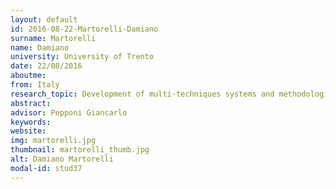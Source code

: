 ```yaml
---
layout: default 
id: 2016-08-22-Martorelli-Damiano
surname: Martorelli
name: Damiano
university: University of Trento
date: 22/08/2016
aboutme: 
from: Italy
research_topic: Development of multi-techniques systems and methodologies for material characterization in the fields of material science, cultural heritage and environmental control
abstract: 
advisor: Pepponi Giancarlo
keywords: 
website: 
img: martorelli.jpg
thumbnail: martorelli_thumb.jpg
alt: Damiano Martorelli
modal-id: stud37
---
```

